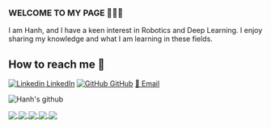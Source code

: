 ### WELCOME TO MY PAGE 👋👋👋
I am Hanh, and I have a keen interest in Robotics and Deep Learning. 
I enjoy sharing my knowledge and what I am learning in these fields.

## How to reach me 📝
[![Linkedin](https://i.stack.imgur.com/gVE0j.png) LinkedIn](https://www.linkedin.com/in/hanh-t-pham-398bb4223/) [![GitHub](https://i.stack.imgur.com/tskMh.png) GitHub](https://github.com/Hanhpt23) 
[📩 Email](tpham2023@my.fit.edu)

![Hanh's github](https://github-readme-stats-git-masterrstaa-rickstaa.vercel.app/api?username=Hanhpt23&show_icons=true&theme=shadow_blue&hide=contribs,prs,issues)

<a href="https://github.com/Hanhpt23/SmallGPT">
  <!-- Change the `github-readme-stats.anuraghazra1.vercel.app` to `github-readme-stats.vercel.app`  -->
  <img align="center" src="https://github-readme-stats.anuraghazra1.vercel.app/api/pin/?username=Hanhpt23&repo=SmallGPT&theme=shadow_red" />
</a>  

<a href="https://github.com/Hanhpt23/Object-Detection-Yolov8">
  <!-- Change the `github-readme-stats.anuraghazra1.vercel.app` to `github-readme-stats.vercel.app`  -->
  <img align="center" src="https://github-readme-stats.anuraghazra1.vercel.app/api/pin/?username=Hanhpt23&repo=Object-Detection-Yolov8&theme=shadow_red" />
</a>  

<a href="https://github.com/Hanhpt23/Vision-Transformer-Pytorch-from-Scratch">
  <!-- Change the `github-readme-stats.anuraghazra1.vercel.app` to `github-readme-stats.vercel.app`  -->
  <img align="center" src="https://github-readme-stats.anuraghazra1.vercel.app/api/pin/?username=Hanhpt23&repo=Vision-Transformer-Pytorch-from-Scratch&theme=shadow_red" />
</a>  

<a href="https://github.com/Hanhpt23/Unet-from-Scratch-Segmentation">
  <!-- Change the `github-readme-stats.anuraghazra1.vercel.app` to `github-readme-stats.vercel.app`  -->
  <img align="center" src="https://github-readme-stats.anuraghazra1.vercel.app/api/pin/?username=Hanhpt23&repo=Unet-from-Scratch-Segmentation&theme=shadow_red" />
</a>  

<a href="https://github.com/Hanhpt23/Multi-Class-Segmentation-SegFormer">
  <!-- Change the `github-readme-stats.anuraghazra1.vercel.app` to `github-readme-stats.vercel.app`  -->
  <img align="center" src="https://github-readme-stats.anuraghazra1.vercel.app/api/pin/?username=Hanhpt23&repo=Multi-Class-Segmentation-SegFormer&theme=shadow_red" />
</a>  

